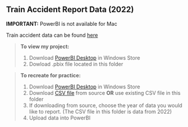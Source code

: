 ## Train Accident Report Data (2022)

**IMPORTANT:** PowerBI is not available for Mac

Train accident data can be found [here](https://railroads.dot.gov/safety-data/accident-and-incident-reporting/train-accident-reports/train-accident-reports)

> **To view my project:**
> 1. Download [PowerBI Desktop](https://aka.ms/pbidesktopstore) in Windows Store
> 2. Dowload .pbix file located in this folder


> **To recreate for practice:**
> 1. Download [PowerBI Desktop](https://aka.ms/pbidesktopstore) in Windows Store
> 2. Download [CSV file](https://railroads.dot.gov/accident-and-incident-reporting/overview-reports/accident-data-reported-railroads) from source **OR** use existing CSV file in this folder
> 3. If downloading from source, choose the year of data you would like to report. (The CSV file in this folder is data from 2022)
> 4. Upload data into PowerBI

